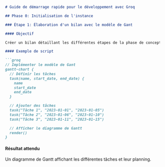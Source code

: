 ```markdown
# Guide de démarrage rapide pour le développement avec Groq

## Phase 0: Initialisation de l'instance

### Étape 1: Élaboration d'un bilan avec le modèle de Gant

#### Objectif

Créer un bilan détaillant les différentes étapes de la phase de conceptualisation du projet.

#### Exemple de script

```groq
// Implémenter le modèle de Gant
gantt-chart {
  // Définir les tâches
  task(name, start_date, end_date) {
    name
    start_date
    end_date
  }

  // Ajouter des tâches
  task("Tâche 1", "2023-01-01", "2023-01-05")
  task("Tâche 2", "2023-01-06", "2023-01-10")
  task("Tâche 3", "2023-01-11", "2023-01-15")

  // Afficher le diagramme de Gantt
  render()
}
```

#### Résultat attendu

Un diagramme de Gantt affichant les différentes tâches et leur planning.

```

```